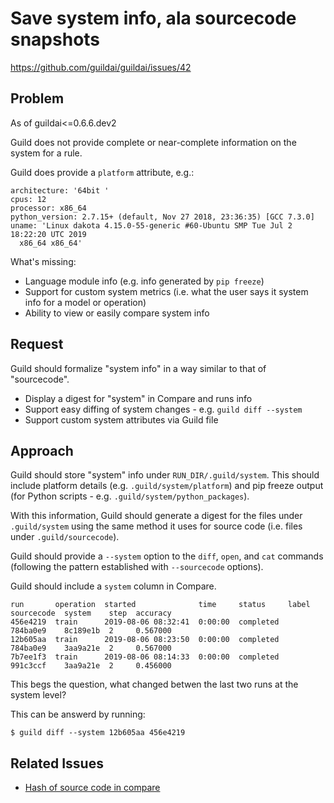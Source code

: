 # Save system info, ala sourcecode snapshots

https://github.com/guildai/guildai/issues/42

## Problem

As of guildai<=0.6.6.dev2

Guild does not provide complete or near-complete information on the
system for a rule.

Guild does provide a `platform` attribute, e.g.:

```
architecture: '64bit '
cpus: 12
processor: x86_64
python_version: 2.7.15+ (default, Nov 27 2018, 23:36:35) [GCC 7.3.0]
uname: 'Linux dakota 4.15.0-55-generic #60-Ubuntu SMP Tue Jul 2 18:22:20 UTC 2019
  x86_64 x86_64'
```

What's missing:

- Language module info (e.g. info generated by `pip freeze`)
- Support for custom system metrics (i.e. what the user says it system
  info for a model or operation)
- Ability to view or easily compare system info

## Request

Guild should formalize "system info" in a way similar to that of
"sourcecode".

- Display a digest for "system" in Compare and runs info
- Support easy diffing of system changes - e.g. `guild diff --system`
- Support custom system attributes via Guild file

## Approach

Guild should store "system" info under `RUN_DIR/.guild/system`. This
should include platform details (e.g. `.guild/system/platform`) and
pip freeze output (for Python scripts -
e.g. `.guild/system/python_packages`).

With this information, Guild should generate a digest for the files
under `.guild/system` using the same method it uses for source code
(i.e. files under `.guild/sourcecode`).

Guild should provide a `--system` option to the `diff`, `open`, and
`cat` commands (following the pattern established with `--sourcecode`
options).

Guild should include a `system` column in Compare.

```
run       operation  started              time     status     label  sourcecode  system    step  accuracy
456e4219  train      2019-08-06 08:32:41  0:00:00  completed         784ba0e9    8c189e1b  2     0.567000
12b605aa  train      2019-08-06 08:23:50  0:00:00  completed         784ba0e9    3aa9a21e  2     0.567000
7b7ee1f3  train      2019-08-06 08:14:33  0:00:00  completed         991c3ccf    3aa9a21e  2     0.456000
```

This begs the question, what changed betwen the last two runs at the system level?

This can be answerd by running:

    $ guild diff --system 12b605aa 456e4219

## Related Issues

- [Hash of source code in compare](../issue-41)
